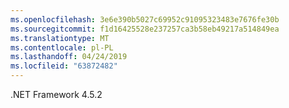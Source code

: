 ```yaml
---
ms.openlocfilehash: 3e6e390b5027c69952c91095323483e7676fe30b
ms.sourcegitcommit: f1d16425528e237257ca3b58eb49217a514849ea
ms.translationtype: MT
ms.contentlocale: pl-PL
ms.lasthandoff: 04/24/2019
ms.locfileid: "63872482"
---
```

.NET Framework 4.5.2
